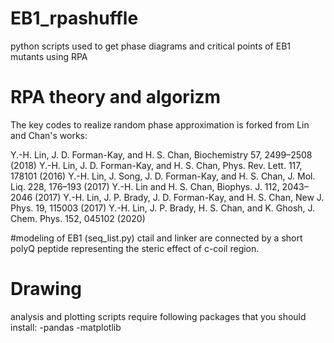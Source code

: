 # EB1_rpashuffle
python scripts used to get phase diagrams and critical points of EB1 mutants using RPA

# RPA theory and algorizm
The key codes to realize random phase approximation is forked from Lin and Chan's works:

Y.-H. Lin, J. D. Forman-Kay, and H. S. Chan, Biochemistry 57, 2499–2508 (2018) Y.-H. Lin, J. D. Forman-Kay, and H. S. Chan, Phys. Rev. Lett. 117, 178101 (2016)
Y.-H. Lin, J. Song, J. D. Forman-Kay, and H. S. Chan, J. Mol. Liq. 228, 176–193 (2017)
Y.-H. Lin and H. S. Chan, Biophys. J. 112, 2043–2046 (2017)
Y.-H. Lin, J. P. Brady, J. D. Forman-Kay, and H. S. Chan, New J. Phys. 19, 115003 (2017)
Y.-H. Lin, J. P. Brady, H. S. Chan, and K. Ghosh, J. Chem. Phys. 152, 045102 (2020)

#modeling of EB1 (seq_list.py)
ctail and linker are connected by a short polyQ peptide representing the steric effect of c-coil region.

# Drawing
analysis and plotting scripts require following packages that you should install:
  -pandas
  -matplotlib
